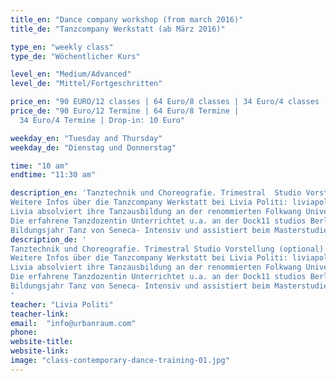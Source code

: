 ```yaml
---
title_en: "Dance company workshop (from march 2016)"
title_de: "Tanzcompany Werkstatt (ab März 2016)"

type_en: "weekly class"
type_de: "Wöchentlicher Kurs"

level_en: "Medium/Advanced"
level_de: "Mittel/Fortgeschritten"

price_en: "90 EURO/12 classes | 64 Euro/8 classes | 34 Euro/4 classes | Drop-in: 10 Euro"
price_de: "90 Euro/12 Termine | 64 Euro/8 Termine | 
  34 Euro/4 Termine | Drop-in: 10 Euro"

weekday_en: "Tuesday and Thursday"
weekday_de: "Dienstag und Donnerstag"

time: "10 am"
endtime: "11:30 am"

description_en: 'Tanztechnik und Choreografie. Trimestral  Studio Vorstellung (optional). <br>
Weitere Infos über die Tanzcompany Werkstatt bei Livia Politi: liviapoliti@gmail.com. <br>
Livia absolviert ihre Tanzausbildung an der renommierten Folkwang Universität der Künste in Essen unter der Leitung von Pina Bausch. Als Tänzerin, Choreografin und Choreografie Assistentin arbeitete sie in zahlreiche Projekte in Deutschland, U.S.A, Mexiko und Argentinien. 
Die erfahrene Tanzdozentin Unterrichtet u.a. an der Dock11 studios Berlin, 
Bildungsjahr Tanz von Seneca- Intensiv und assistiert beim Masterstudiengang für Choreografie der Udk  Berlin.'
description_de: '
Tanztechnik und Choreografie. Trimestral Studio Vorstellung (optional). <br>
Weitere Infos über die Tanzcompany Werkstatt bei Livia Politi: liviapoliti@gmail.com. <br>
Livia absolviert ihre Tanzausbildung an der renommierten Folkwang Universität der Künste in Essen unter der Leitung von Pina Bausch. Als Tänzerin, Choreografin und Choreografie Assistentin arbeitete sie in zahlreiche Projekte in Deutschland, U.S.A, Mexiko und Argentinien. 
Die erfahrene Tanzdozentin Unterrichtet u.a. an der Dock11 studios Berlin, 
Bildungsjahr Tanz von Seneca- Intensiv und assistiert beim Masterstudiengang für Choreografie der Udk  Berlin.
'
teacher: "Livia Politi"
teacher-link: 
email:  "info@urbanraum.com"
phone: 
website-title: 
website-link: 
image: "class-contemporary-dance-training-01.jpg"
---
```


